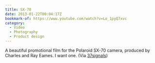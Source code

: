 ```yaml
---
title: SX-70
date: 2013-01-22T00:04:17Z
bookmark-of: https://www.youtube.com/watch?v=Lo_1pyQ7xvc
category:
  - Video
  - Photography
  - Product design
---
```

A beautiful promotional film for the Polaroid SX-70 camera, produced by Charles and Ray Eames. I want one. (Via [37signals][1])

[1]: https://signalvnoise.com/posts/3402
